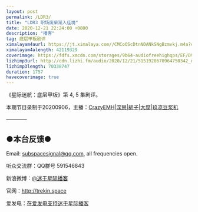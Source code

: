 ```yaml
---
layout: post
permalink: /LDR3/
title: "LDR3 职场废柴渐入佳境"
date: 2020-12-21 22:24:00 +0800
description: "播客"
tag: 底层甲板剧评 
ximalayam4aurl: https://jt.ximalaya.com//CMCoOScDtnNDANkSNgBzmvkj.m4a?channel=rss&amp;album_id=3135361&amp;track_id=367399881&amp;uid=6418191&amp;jt=http://audio.xmcdn.com/storages/b05a-audiofreehighqps/DE/E3/CMCoOScDtnNDANkSNgBzmvkj.m4a
ximalayam4alength: 42119329
coverimage: https://fdfs.xmcdn.com/storages/9b64-audiofreehighqps/EF/D9/CMCoOSUDtnKsAALCuABzmqrW.jpg
lizhimp3url: http://cdn.lizhi.fm/audio/2020/12/21/5151928670964750342_ud.mp3
lizhimp3length: 70338747
duration: 1757
havecoverimage: true
---  
```


《星际迷航：底层甲板》第 4, 5 集剧评。

本期节目录制于20200906，主播：[CrazyEMH](mailto:emh@trekin.space)\|[深思](mailto:deepthought@trekin.space)\|[胡子](https://weibo.com/p/1005051764117203)\|[大腐](https://weibo.com/u/5113590549)\|[玖凉豆浆机](https://weibo.com/lunaliang1029)

————

## ●本台反馈●

Email: <subspacesignal@qq.com>, all frequencies open.

听众交流群：QQ群号 591546843

新浪微博：[@迷于星际播客](http://weibo.com/lostinst)

官网：<http://trekin.space>

爱发电：[在爱发电支持迷于星际播客](https://afdian.net/@lostinst)
